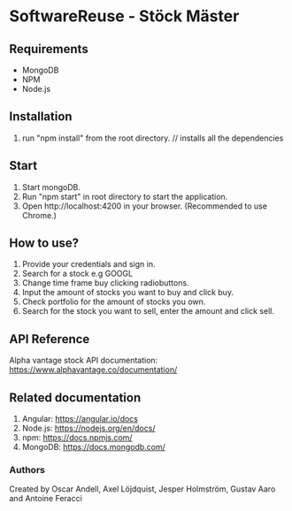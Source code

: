 # SoftwareReuse - Stöck Mäster

## Requirements
* MongoDB 
* NPM
* Node.js

## Installation 
1. run "npm install" from the root directory. // installs all the dependencies

## Start
1. Start mongoDB.
2. Run "npm start" in root directory to start the application.
3. Open http://localhost:4200 in your browser. (Recommended to use Chrome.)

## How to use?
1. Provide your credentials and sign in.
2. Search for a stock e.g GOOGL
3. Change time frame buy clicking radiobuttons.
4. Input the amount of stocks you want to buy and click buy.
5. Check portfolio for the amount of stocks you own.
6. Search for the stock you want to sell, enter the amount and click sell.

## API Reference
Alpha vantage stock API documentation: https://www.alphavantage.co/documentation/

## Related documentation
1. Angular: https://angular.io/docs
2. Node.js: https://nodejs.org/en/docs/
3. npm: https://docs.npmjs.com/
4. MongoDB: https://docs.mongodb.com/


### Authors

Created by Oscar Andell, Axel Löjdquist, Jesper Holmström, Gustav Aaro and Antoine Feracci

